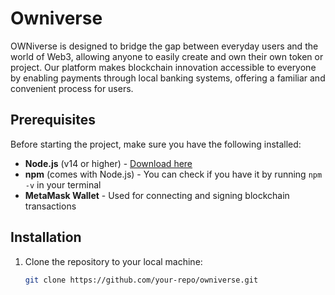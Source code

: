 # Owniverse

OWNiverse is designed to bridge the gap between everyday users and the world of Web3, allowing anyone to easily create and own their own token or project. Our platform makes blockchain innovation accessible to everyone by enabling payments through local banking systems, offering a familiar and convenient process for users.

## Prerequisites

Before starting the project, make sure you have the following installed:

- **Node.js** (v14 or higher) - [Download here](https://nodejs.org/)
- **npm** (comes with Node.js) - You can check if you have it by running `npm -v` in your terminal
- **MetaMask Wallet** - Used for connecting and signing blockchain transactions

## Installation

1. Clone the repository to your local machine:

   ```bash
   git clone https://github.com/your-repo/owniverse.git
